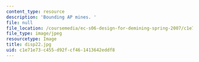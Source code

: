 ```yaml
---
content_type: resource
description: 'Bounding AP mines. '
file: null
file_location: /coursemedia/ec-s06-design-for-demining-spring-2007/c1e71e73c455d92fcf461413642eddf8_disp22.jpg
file_type: image/jpeg
resourcetype: Image
title: disp22.jpg
uid: c1e71e73-c455-d92f-cf46-1413642eddf8
---
```

